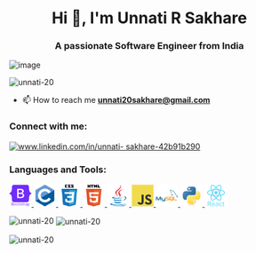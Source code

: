 <h1 align="center">Hi 👋, I'm Unnati R Sakhare</h1>
<h3 align="center">A passionate Software Engineer from India</h3>

![image](https://github.com/user-attachments/assets/16d785a3-d626-48aa-a759-57d75bbdb2b6)



<p align="left"> <img src="https://komarev.com/ghpvc/?username=unnati-20&label=Profile%20views&color=0e75b6&style=flat" alt="unnati-20" /> </p>



- 📫 How to reach me **unnati20sakhare@gmail.com**

<h3 align="left">Connect with me:</h3>
<p align="left">
<a href="https://linkedin.com/in/www.linkedin.com/in/unnati- sakhare-42b91b290" target="blank"><img align="center" src="https://raw.githubusercontent.com/rahuldkjain/github-profile-readme-generator/master/src/images/icons/Social/linked-in-alt.svg" alt="www.linkedin.com/in/unnati- sakhare-42b91b290" height="30" width="40" /></a>
</p>

<h3 align="left">Languages and Tools:</h3>
<p align="left"> <a href="https://getbootstrap.com" target="_blank" rel="noreferrer"> <img src="https://raw.githubusercontent.com/devicons/devicon/master/icons/bootstrap/bootstrap-plain-wordmark.svg" alt="bootstrap" width="40" height="40"/> </a> <a href="https://www.cprogramming.com/" target="_blank" rel="noreferrer"> <img src="https://raw.githubusercontent.com/devicons/devicon/master/icons/c/c-original.svg" alt="c" width="40" height="40"/> </a> <a href="https://www.w3schools.com/css/" target="_blank" rel="noreferrer"> <img src="https://raw.githubusercontent.com/devicons/devicon/master/icons/css3/css3-original-wordmark.svg" alt="css3" width="40" height="40"/> </a> <a href="https://www.w3.org/html/" target="_blank" rel="noreferrer"> <img src="https://raw.githubusercontent.com/devicons/devicon/master/icons/html5/html5-original-wordmark.svg" alt="html5" width="40" height="40"/> </a> <a href="https://www.java.com" target="_blank" rel="noreferrer"> <img src="https://raw.githubusercontent.com/devicons/devicon/master/icons/java/java-original.svg" alt="java" width="40" height="40"/> </a> <a href="https://developer.mozilla.org/en-US/docs/Web/JavaScript" target="_blank" rel="noreferrer"> <img src="https://raw.githubusercontent.com/devicons/devicon/master/icons/javascript/javascript-original.svg" alt="javascript" width="40" height="40"/> </a> <a href="https://www.mysql.com/" target="_blank" rel="noreferrer"> <img src="https://raw.githubusercontent.com/devicons/devicon/master/icons/mysql/mysql-original-wordmark.svg" alt="mysql" width="40" height="40"/> </a> <a href="https://www.python.org" target="_blank" rel="noreferrer"> <img src="https://raw.githubusercontent.com/devicons/devicon/master/icons/python/python-original.svg" alt="python" width="40" height="40"/> </a> <a href="https://reactjs.org/" target="_blank" rel="noreferrer"> <img src="https://raw.githubusercontent.com/devicons/devicon/master/icons/react/react-original-wordmark.svg" alt="react" width="40" height="40"/> </a> </p>

<p><img align="left" src="https://github-readme-stats.vercel.app/api/top-langs?username=unnati-20&show_icons=true&locale=en&layout=compact" alt="unnati-20" /></p>

<p>&nbsp;<img align="center" src="https://github-readme-stats.vercel.app/api?username=unnati-20&show_icons=true&locale=en" alt="unnati-20" /></p>

<p><img align="center" src="https://github-readme-streak-stats.herokuapp.com/?user=unnati-20&" alt="unnati-20" /></p>
